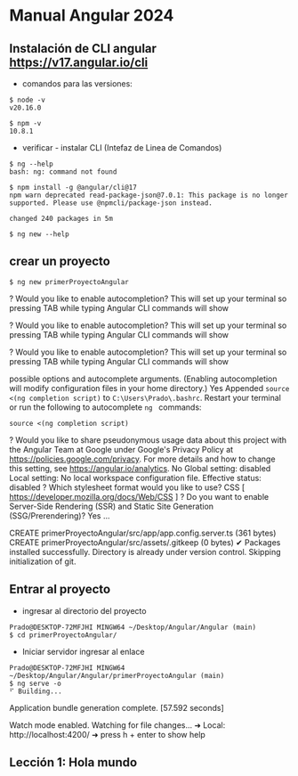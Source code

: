 # Manual Angular 2024

## Instalación de CLI angular https://v17.angular.io/cli
* comandos para las versiones:
~~~
$ node -v
v20.16.0
~~~

~~~
$ npm -v
10.8.1
~~~
* verificar - instalar CLI (Intefaz de Linea de Comandos) 
~~~
$ ng --help
bash: ng: command not found
~~~

~~~
$ npm install -g @angular/cli@17
npm warn deprecated read-package-json@7.0.1: This package is no longer supported. Please use @npmcli/package-json instead.

changed 240 packages in 5m
~~~

~~~
$ ng new --help
~~~

## crear un proyecto
~~~
$ ng new primerProyectoAngular
~~~
? Would you like to enable autocompletion? This will set up your terminal so pressing TAB while typing Angular CLI commands will show

? Would you like to enable autocompletion? This will set up your terminal so pressing TAB while typing Angular CLI commands will show

? Would you like to enable autocompletion? This will set up your terminal so pressing TAB while typing Angular CLI commands will show

 possible options and autocomplete arguments. (Enabling autocompletion will modify configuration files in your home directory.) Yes
Appended `source <(ng completion script)` to `C:\Users\Prado\.bashrc`. Restart your terminal or run the following to autocomplete `ng
` commands:

    source <(ng completion script)
? Would you like to share pseudonymous usage data about this project with the Angular Team
at Google under Google's Privacy Policy at https://policies.google.com/privacy. For more
details and how to change this setting, see https://angular.io/analytics. No
Global setting: disabled
Local setting: No local workspace configuration file.
Effective status: disabled
? Which stylesheet format would you like to use? CSS             [ https://developer.mozilla.org/docs/Web/CSS                     ]
? Do you want to enable Server-Side Rendering (SSR) and Static Site Generation (SSG/Prerendering)? Yes
...

CREATE primerProyectoAngular/src/app/app.config.server.ts (361 bytes)
CREATE primerProyectoAngular/src/assets/.gitkeep (0 bytes)
✔ Packages installed successfully.
    Directory is already under version control. Skipping initialization of git.



## Entrar al proyecto
* ingresar al directorio del proyecto
~~~
Prado@DESKTOP-72MFJHI MINGW64 ~/Desktop/Angular/Angular (main)
$ cd primerProyectoAngular/
~~~

* Iniciar servidor ingresar al enlace
~~~
Prado@DESKTOP-72MFJHI MINGW64 ~/Desktop/Angular/Angular/primerProyectoAngular (main)
$ ng serve -o
⠋ Building...
~~~

Application bundle generation complete. [57.592 seconds]

Watch mode enabled. Watching for file changes...
  ➜  Local:   http://localhost:4200/
  ➜  press h + enter to show help

## Lección 1: Hola mundo